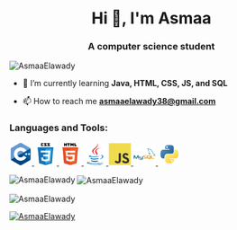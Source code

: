 <h1 align="center">Hi 👋, I'm Asmaa</h1>
<h3 align="center">A computer science student</h3>

<p align="left"> <img src="https://komarev.com/ghpvc/?username=AsmaaElawady&label=Profile%20views&color=0e75b6&style=flat" alt="AsmaaElawady" /> </p>

- 🌱 I’m currently learning **Java, HTML, CSS, JS, and SQL**

- 📫 How to reach me **asmaaelawady38@gmail.com**

<h3 align="left">Languages and Tools:</h3>
<p align="left"> <a href="https://www.w3schools.com/cpp/" target="_blank" rel="noreferrer"> <img src="https://raw.githubusercontent.com/devicons/devicon/master/icons/cplusplus/cplusplus-original.svg" alt="cplusplus" width="40" height="40"/> </a> <a href="https://www.w3schools.com/css/" target="_blank" rel="noreferrer"> <img src="https://raw.githubusercontent.com/devicons/devicon/master/icons/css3/css3-original-wordmark.svg" alt="css3" width="40" height="40"/> </a> <a href="https://www.w3.org/html/" target="_blank" rel="noreferrer"> <img src="https://raw.githubusercontent.com/devicons/devicon/master/icons/html5/html5-original-wordmark.svg" alt="html5" width="40" height="40"/> </a> <a href="https://www.java.com" target="_blank" rel="noreferrer"> <img src="https://raw.githubusercontent.com/devicons/devicon/master/icons/java/java-original.svg" alt="java" width="40" height="40"/> </a> <a href="https://developer.mozilla.org/en-US/docs/Web/JavaScript" target="_blank" rel="noreferrer"> <img src="https://raw.githubusercontent.com/devicons/devicon/master/icons/javascript/javascript-original.svg" alt="javascript" width="40" height="40"/> </a> <a href="https://www.mysql.com/" target="_blank" rel="noreferrer"> <img src="https://raw.githubusercontent.com/devicons/devicon/master/icons/mysql/mysql-original-wordmark.svg" alt="mysql" width="40" height="40"/> </a> <a href="https://www.python.org" target="_blank" rel="noreferrer"> <img src="https://raw.githubusercontent.com/devicons/devicon/master/icons/python/python-original.svg" alt="python" width="40" height="40"/> </a> </p>


<p><img align="left" src="https://github-readme-stats.vercel.app/api/top-langs?username=AsmaaElawady&show_icons=true&locale=en&layout=compact" alt="AsmaaElawady" /></p>

<p>&nbsp;<img align="center" src="https://github-readme-stats.vercel.app/api?username=AsmaaElawady&show_icons=true&locale=en" alt="AsmaaElawady" /></p>

<p><img align="center" src="https://github-readme-streak-stats.herokuapp.com/?user=AsmaaElawady&" alt="AsmaaElawady" /></p>

<p align="left"> <a href="https://github.com/ryo-ma/github-profile-trophy"><img src="https://github-profile-trophy.vercel.app/?username=AsmaaElawady" alt="AsmaaElawady" /></a> </p>
